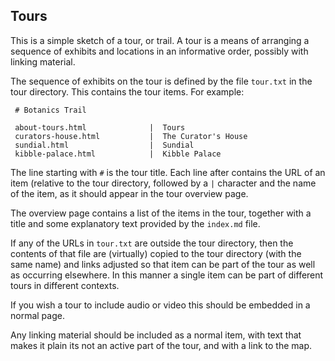 
## Tours

This is a simple sketch of a tour, or trail.  A tour is a means of arranging a sequence
of exhibits and locations in an informative order, possibly with linking material.

The sequence of exhibits on the tour is defined by the file `tour.txt` in the tour
directory. This contains the tour items.  For example:

     # Botanics Trail

     about-tours.html              |  Tours
     curators-house.html           |  The Curator's House
     sundial.html                  |  Sundial
     kibble-palace.html            |  Kibble Palace

The line starting with `#` is the tour title.  Each line after contains
the URL of an item (relative to the tour directory, followed by  a `|` character and the name
of the item, as it should appear in the tour overview page.

The overview page contains a list of the items in the tour, together with a title
and some explanatory text provided by the `index.md` file.

If any of the URLs in `tour.txt` are outside the tour directory, then the contents of that file
are (virtually) copied to the tour directory (with the same name) and links adjusted so that item can
be part of the tour as well as occurring elsewhere.  In this manner a single item can be part of
different tours in different contexts.

If you wish a tour to include audio or video this should be embedded in a normal page.

Any linking material should be included as a normal item, with text that makes it plain its not
an active part of the tour, and with a link to the map.